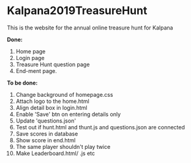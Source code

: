# Kalpana2019TreasureHunt
This is the website for the annual online treasure hunt for Kalpana

<b> Done: </b>

1. Home page
2. Login page
3. Treasure Hunt question page
4. End-ment page.

<b> To be done: </b>
1. Change background of homepage.css
2. Attach logo to the home.html
3. Align detail box in login.html
4. Enable 'Save' btn on entering details only
5. Update 'questions.json'
6. Test out if hunt.html and thunt.js and questions.json are connected
7. Save scores in database
8. Show score in end.html
9. The same player shouldn't play twice
10. Make Leaderboard.html/ .js etc
